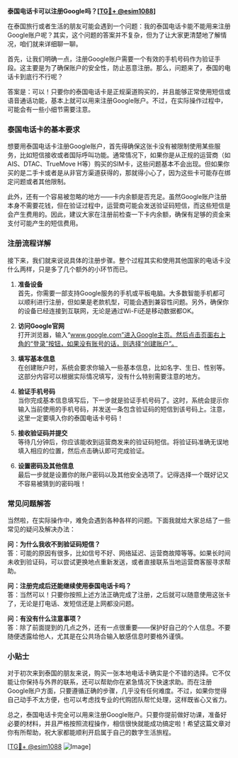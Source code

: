 **泰国电话卡可以注册Google吗？[[TG💪+ @esim1088](https://t.me/s/esim1088)]**

在泰国旅行或者生活的朋友可能会遇到一个问题：我的泰国电话卡能不能用来注册Google账户呢？其实，这个问题的答案并不复杂，但为了让大家更清楚地了解情况，咱们就来详细聊一聊。

首先，让我们明确一点，注册Google账户需要一个有效的手机号码作为验证手段。这主要是为了确保账户的安全性，防止恶意注册。那么，问题来了，泰国的电话卡到底行不行呢？

答案是：可以！只要你的泰国电话卡是正规渠道购买的，并且能够正常使用短信或语音通话功能，基本上就可以用来注册Google账户。不过，在实际操作过程中，可能会有一些小细节需要注意。

### 泰国电话卡的基本要求

想要用泰国电话卡注册Google账户，首先得确保这张卡没有被限制使用某些服务，比如短信接收或者国际呼叫功能。通常情况下，如果你是从正规的运营商（如AIS、DTAC、TrueMove H等）购买的SIM卡，这些问题基本不会出现。但如果你买的是二手卡或者是从非官方渠道获得的，那就得小心了，因为这些卡可能存在绑定问题或者其他限制。

此外，还有一个容易被忽略的地方——卡内余额是否充足。虽然Google账户注册本身不需要花钱，但在验证过程中，运营商可能会发送验证码短信，而这些短信是会产生费用的。因此，建议大家在注册前检查一下卡内余额，确保有足够的资金来支付可能产生的短信费用。

### 注册流程详解

接下来，我们就来说说具体的注册步骤。整个过程其实和使用其他国家的电话卡没什么两样，只是多了几个额外的小环节而已。

1. **准备设备**  
   首先，你需要一部支持Google服务的手机或平板电脑。大多数智能手机都可以顺利进行注册，但如果是老款机型，可能会遇到兼容性问题。另外，确保你的设备已经连接到互联网，无论是通过Wi-Fi还是移动数据都OK。

2. **访问Google官网**  
   打开浏览器，输入“www.google.com”进入Google主页。然后点击页面右上角的“登录”按钮，如果没有账号的话，则选择“创建账户”。

3. **填写基本信息**  
   在创建账户时，系统会要求你输入一些基本信息，比如名字、生日、性别等。这部分内容可以根据实际情况填写，没有什么特别需要注意的地方。

4. **验证手机号码**  
   当你完成基本信息填写后，下一步就是验证手机号码了。这时，系统会提示你输入当前使用的手机号码，并发送一条包含验证码的短信到该号码上。注意，这里一定要填入你的泰国电话卡号码！

5. **接收验证码并提交**  
   等待几分钟后，你应该能收到运营商发来的验证码短信。将验证码准确无误地填入相应的位置，然后点击确认即可完成验证。

6. **设置密码及其他信息**  
   最后一步就是设置你的账户密码以及其他安全选项了。记得选择一个既好记又不容易被猜到的密码哦！

### 常见问题解答

当然啦，在实际操作中，难免会遇到各种各样的问题。下面我就给大家总结了一些常见的疑问及解决办法：

**问：为什么我收不到验证码短信？**  
答：可能的原因有很多，比如信号不好、网络延迟、运营商故障等等。如果长时间未收到验证码，可以尝试更换地点重新发送，或者直接联系当地运营商客服寻求帮助。

**问：注册完成后还能继续使用泰国电话卡吗？**  
答：当然可以！只要你按照上述方法正确完成了注册，之后就可以随意使用这张卡了，无论是打电话、发短信还是上网都没问题。

**问：有没有什么注意事项？**  
答：除了前面提到的几点之外，还有一点很重要——保护好自己的个人信息。不要随便透露给他人，尤其是在公共场合输入敏感信息时要格外谨慎。

### 小贴士

对于初次来到泰国的朋友来说，购买一张本地电话卡确实是个不错的选择。它不仅能让你保持与外界的联系，还可以帮助你在紧急情况下快速求助。而在注册Google账户方面，只要遵循正确的步骤，几乎没有任何难度。不过，如果你觉得自己动手不太方便，也可以考虑找专业的代购团队帮忙处理，这样既省心又省力。

总之，泰国电话卡完全可以用来注册Google账户。只要你提前做好功课，准备好必要的材料，并且严格按照流程操作，相信很快就能成功搞定啦！希望这篇文章对你有所帮助，祝大家都能顺利开启属于自己的数字生活旅程。

[[TG💪+ @esim1088](https://t.me/s/esim1088) ![Image](https://i.postimg.cc/4NQfJmqS/Snipaste-2025-05-13-00-14-12.png)]